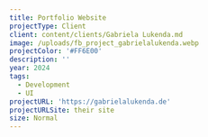 ```yaml
---
title: Portfolio Website
projectType: Client
client: content/clients/Gabriela Lukenda.md
image: /uploads/fb_project_gabrielalukenda.webp
projectColor: '#FF6E00'
description: ''
year: 2024
tags:
  - Development
  - UI
projectURL: 'https://gabrielalukenda.de'
projectURLSite: their site
size: Normal
---
```


